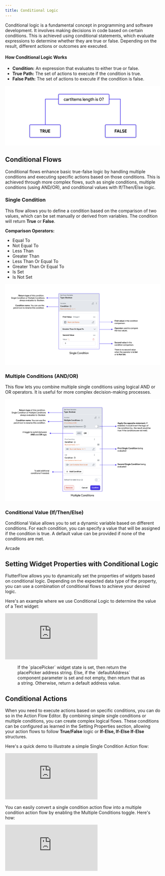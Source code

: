 ```yaml
---
title: Conditional Logic
---
```


Conditional logic is a fundamental concept in programming and software development. It involves making decisions in code based on certain conditions. This is achieved using conditional statements, which evaluate expressions to determine whether they are true or false. Depending on the result, different actions or outcomes are executed.

#### How Conditional Logic Works
- **Condition:** An expression that evaluates to either true or false.
- **True Path:** The set of actions to execute if the condition is true.
- **False Path:** The set of actions to execute if the condition is false.

![true-false.png](..%2Fimg%2Ftrue-false.png)

## Conditional Flows
Conditional flows enhance basic true-false logic by handling multiple conditions and executing specific actions based on those conditions. This is achieved through more complex flows, such as single conditions, multiple conditions (using AND/OR), and conditional values with If/Then/Else logic.

### Single Condition
This flow allows you to define a condition based on the comparison of two values, which can be set manually or derived from variables. The condition will return **True** or **False**.

**Comparison Operators:**

- Equal To
- Not Equal To
- Less Than
- Greater Than
- Less Than Or Equal To
- Greater Than Or Equal To
- Is Set
- Is Not Set

![single-condition.png](..%2Fimg%2Fsingle-condition.png)

### Multiple Conditions (AND/OR)
This flow lets you combine multiple single conditions using logical AND or OR operators. It is useful for more complex decision-making processes.

![multiple-condition.png](..%2Fimg%2Fmultiple-condition.png)

### Conditional Value (If/Then/Else)
Conditional Value allows you to set a dynamic variable based on different conditions. For each condition, you can specify a value that will be assigned if the condition is true. A default value can be provided if none of the conditions are met.

Arcade

## Setting Widget Properties with Conditional Logic

FlutterFlow allows you to dynamically set the properties of widgets based on conditional logic. Depending on the expected data type of the property, you can use a combination of conditional flows to achieve your desired logic.

Here's an example where we use Conditional Logic to determine the value of a Text widget:

<div style={{
    position: 'relative',
    paddingBottom: 'calc(56.67989417989418% + 41px)', 
    height: 0,
    width: '100%'
}}>
    <iframe 
        src="https://demo.arcade.software/zTJw7GmAolmmE1S6vTvv?embed&show_copy_link=true"
        title=""
        style={{
            position: 'absolute',
            top: 0,
            left: 0,
            width: '100%',
            height: '100%',
            colorScheme: 'light'
        }}
        frameborder="0"
        loading="lazy"
        webkitAllowFullScreen
        mozAllowFullScreen
        allowFullScreen
        allow="clipboard-write">
    </iframe>
</div>

<figure>
  <figcaption class="centered-caption">If the `placePicker` widget state is set, then return the placePicker address string. Else, if the `defaultAddress` component parameter is set and not empty, then return that as a string. Otherwise, return a default address value.</figcaption>
</figure>


## Conditional Actions

When you need to execute actions based on specific conditions, you can do so in the Action Flow Editor. By combining simple single conditions or multiple conditions, you can create complex logical flows. These conditions can be configured as learned in the Setting Properties section, allowing your action flows to follow **True/False** logic or **If-Else, If-Else If-Else** structures.

Here's a quick demo to illustrate a simple Single Condition Action flow:

<div style={{
    position: 'relative',
    paddingBottom: 'calc(56.67989417989418% + 41px)', // Keeps the aspect ratio and additional padding
    height: 0,
    width: '100%'
}}>
    <iframe 
        src="https://demo.arcade.software/SPvvln7RqEx25mL9eQ4t?embed&show_copy_link=true"
        title=""
        style={{
            position: 'absolute',
            top: 0,
            left: 0,
            width: '100%',
            height: '100%',
            colorScheme: 'light'
        }}
        frameborder="0"
        loading="lazy"
        webkitAllowFullScreen
        mozAllowFullScreen
        allowFullScreen
        allow="clipboard-write">
    </iframe>
</div>

<p></p>

You can easily convert a single condition action flow into a multiple condition action flow by 
enabling the Multiple Conditions toggle. Here's how: 

<div style={{
    position: 'relative',
    paddingBottom: 'calc(56.67989417989418% + 41px)', // Keeps the aspect ratio and additional padding
    height: 0,
    width: '100%'
}}>
    <iframe 
        src="https://demo.arcade.software/sSiA90fRKnsZkTLOyPFg?embed&show_copy_link=true"
        title=""
        style={{
            position: 'absolute',
            top: 0,
            left: 0,
            width: '100%',
            height: '100%',
            colorScheme: 'light'
        }}
        frameborder="0"
        loading="lazy"
        webkitAllowFullScreen
        mozAllowFullScreen
        allowFullScreen
        allow="clipboard-write">
    </iframe>
</div>